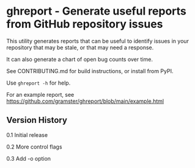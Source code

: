# ghreport - Generate useful reports from GitHub repository issues

This utility generates reports that can be useful to identify issues in
your repository that may be stale, or that may need a response.

It can also generate a chart of open bug counts over time.

See CONTRIBUTING.md for build instructions, or install from PyPI.

Use `ghreport -h` for help.

For an example report, see https://github.com/gramster/ghreport/blob/main/example.html

## Version History

0.1 Initial release

0.2 More control flags

0.3 Add -o option
 
